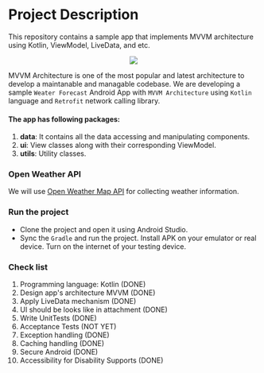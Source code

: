 # Project Description

This repository contains a sample app that implements MVVM architecture using Kotlin, ViewModel, LiveData, and etc.

<p align="center">
  <img src="https://s3.ap-south-1.amazonaws.com/mindorks-server-uploads/mvvm.png">
</p>

MVVM Architecture is one of the most popular and latest architecture to develop a maintanable and managable codebase. We are developing a sample `Weater Forecast` Android App with `MVVM Architecture` using `Kotlin` language and `Retrofit` network calling library.

#### The app has following packages:

1. **data**: It contains all the data accessing and manipulating components.
2. **ui**: View classes along with their corresponding ViewModel.
3. **utils**: Utility classes.

### Open Weather API

We will use [Open Weather Map API](https://openweathermap.org/api) for collecting weather information.

### Run the project

- Clone the project and open it using Android Studio.
- Sync the `Gradle` and run the project. Install APK on your emulator or real device. Turn on the internet of your testing device.

### Check list

1. Programming language: Kotlin (DONE)
2. Design app's architecture MVVM (DONE)
3. Apply LiveData mechanism (DONE)
4. UI should be looks like in attachment (DONE)
5. Write UnitTests (DONE)
6. Acceptance Tests (NOT YET)
7. Exception handling (DONE)
8. Caching handling (DONE)
9. Secure Android (DONE)
10. Accessibility for Disability Supports (DONE)
